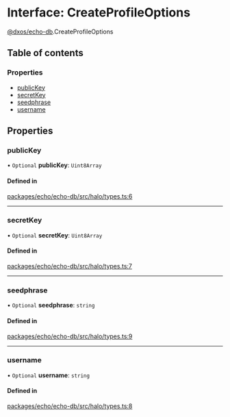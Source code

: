 # Interface: CreateProfileOptions

[@dxos/echo-db](../modules/dxos_echo_db.md).CreateProfileOptions

## Table of contents

### Properties

- [publicKey](dxos_echo_db.CreateProfileOptions.md#publickey)
- [secretKey](dxos_echo_db.CreateProfileOptions.md#secretkey)
- [seedphrase](dxos_echo_db.CreateProfileOptions.md#seedphrase)
- [username](dxos_echo_db.CreateProfileOptions.md#username)

## Properties

### publicKey

• `Optional` **publicKey**: `Uint8Array`

#### Defined in

[packages/echo/echo-db/src/halo/types.ts:6](https://github.com/dxos/dxos/blob/e3b936721/packages/echo/echo-db/src/halo/types.ts#L6)

___

### secretKey

• `Optional` **secretKey**: `Uint8Array`

#### Defined in

[packages/echo/echo-db/src/halo/types.ts:7](https://github.com/dxos/dxos/blob/e3b936721/packages/echo/echo-db/src/halo/types.ts#L7)

___

### seedphrase

• `Optional` **seedphrase**: `string`

#### Defined in

[packages/echo/echo-db/src/halo/types.ts:9](https://github.com/dxos/dxos/blob/e3b936721/packages/echo/echo-db/src/halo/types.ts#L9)

___

### username

• `Optional` **username**: `string`

#### Defined in

[packages/echo/echo-db/src/halo/types.ts:8](https://github.com/dxos/dxos/blob/e3b936721/packages/echo/echo-db/src/halo/types.ts#L8)
